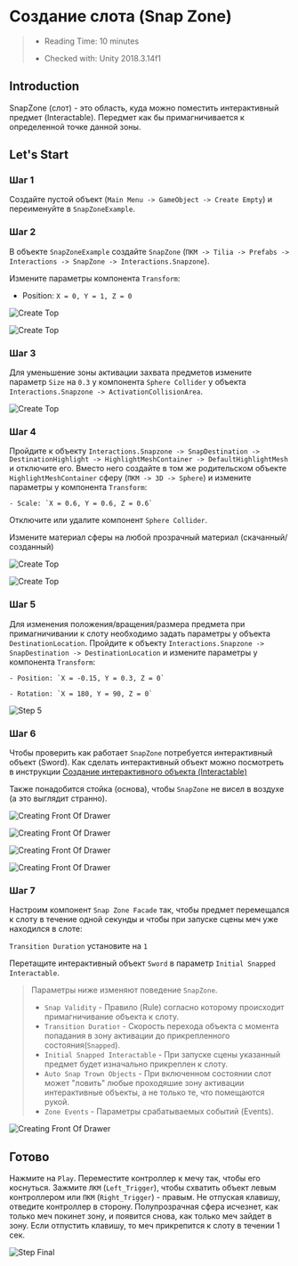 # Создание слота (Snap Zone)

> * Reading Time: 10 minutes
>
> * Checked with: Unity 2018.3.14f1

## Introduction

SnapZone (слот) - это область, куда можно поместить интерактивный предмет (Interactable). Передмет как бы примагничивается к определенной точке данной зоны.

## Let's Start

### Шаг 1

Создайте пустой объект (`Main Menu -> GameObject -> Create Empty`) и переименуйте в `SnapZoneExample`.

### Шаг 2

В объекте `SnapZoneExample` создайте `SnapZone` (`ПКМ -> Tilia -> Prefabs -> Interactions -> SnapZone -> Interactions.Snapzone`).

Измените параметры компонента `Transform`:

  - Position: `X = 0, Y = 1, Z = 0`

![Create Top](assets/images/_07_Prefab.png)

![Create Top](assets/images/_07_Transform.png)

### Шаг 3

Для уменьшение зоны активации захвата предметов измените параметр `Size` на `0.3` у компонента `Sphere Collider` у объекта `Interactions.Snapzone -> ActivationCollisionArea`.

![Create Top](assets/images/_07_ActivCollision.png)

### Шаг 4

Пройдите к объекту `Interactions.Snapzone -> SnapDestination -> DestinationHighlight -> HighlightMeshContainer -> DefaultHighlightMesh` и отключите его.
Вместо него создайте в том же родительском объекте `HighlightMeshContainer` сферу (`ПКМ -> 3D -> Sphere`) и измените параметры у компонента `Transform`:

	- Scale: `X = 0.6, Y = 0.6, Z = 0.6`

Отключите или удалите компонент `Sphere Collider`.

Измените материал сферы на любой прозрачный материал (скачанный/созданный)

![Create Top](assets/images/_07_Sphere.png)

![Create Top](assets/images/_07_Highlight.png)

### Шаг 5

Для изменения положения/вращения/размера предмета при примагничивании к слоту необходимо задать параметры у объекта `DestinationLocation`.
Пройдите к объекту `Interactions.Snapzone -> SnapDestination -> DestinationLocation` и измените параметры у компонента `Transform`:

	- Position: `X = -0.15, Y = 0.3, Z = 0`
	
	- Rotation: `X = 180, Y = 90, Z = 0`

![Step 5](assets/images/_07_Destination.png)



### Шаг 6

Чтобы проверить как работает `SnapZone` потребуется интерактивный объект (Sword).
Как сделать интерактивный объект можно посмотреть в инструкции [Создание интерактивного объекта (Interactable)](/Guides/01_Interactive/)

Также понадобится стойка (основа), чтобы `SnapZone` не висел в воздухе (а это выглядит странно).

![Creating Front Of Drawer](assets/images/_07_SnapZone.png)

![Creating Front Of Drawer](assets/images/_07_Stand.png)

![Creating Front Of Drawer](assets/images/_07_Sword.png)

![Creating Front Of Drawer](assets/images/_07_Hierarchy.png)

### Шаг 7

Настроим компонент `Snap Zone Facade` так, чтобы предмет перемещался к слоту в течение одной секунды и чтобы при запуске сцены меч уже находился в слоте:

`Transition Duration` установите на `1`

Перетащите интерактивный объект `Sword` в параметр `Initial Snapped Interactable`.

>  Параметры ниже изменяют поведение `SnapZone`.
>  
>  * `Snap Validity` - Правило (Rule) согласно которому происходит примагничивание объекта к слоту.
>  * `Transition Duratioт` - Скорость перехода объекта с момента попадания в зону активации до прикрепленного состояния(`Snapped`).
>  * `Initial Snapped Interactable` - При запуске сцены указанный предмет будет изначально прикреплен к слоту.
>  * `Auto Snap Trown Objects` - При включенном состоянии слот может "ловить" любые проходяшие зону активации интерактивные объекты, а не только те, что помещаются рукой.
>  * `Zone Events` - Параметры срабатываемых событий (Events).

![Creating Front Of Drawer](assets/images/_07_Facade.png)


## Готово

Нажмите на `Play`.
Переместите контроллер к мечу так, чтобы его коснуться. 
Зажмите `ЛКМ` (`Left_Trigger`), чтобы схватить объект левым контроллером или `ПКМ` (`Right_Trigger`) - правым. 
Не отпуская клавишу, отведите контроллер в сторону. Полупрозрачная сфера исчезнет, как только меч покинет зону, и появится снова, как только меч зайдет в зону.
Если отпустить клавишу, то меч прикрепится к слоту в течении 1 сек.

![Step Final](assets/images/SnapZone.gif)

